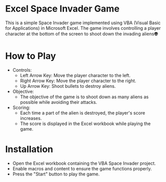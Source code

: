 # Excel Space Invader Game
This is a simple Space Invader game implemented using VBA (Visual Basic for Applications) in Microsoft Excel. 
The game involves controlling a player character at the bottom of the screen to shoot down the invading aliens👽
# How to Play
* Controls:
  * Left Arrow Key: Move the player character to the left.
  * Right Arrow Key: Move the player character to the right.
  * Up Arrow Key: Shoot bullets to destroy aliens.
* Objective:
  * The objective of the game is to shoot down as many aliens as possible while avoiding their attacks.
* Scoring:
  * Each time a part of the alien is destroyed, the player's score increases.
  * The score is displayed in the Excel workbook while playing the game.

# Installation
* Open the Excel workbook containing the VBA Space Invader project.
* Enable macros and content to ensure the game functions properly.
* Press the "Start" button to play the game.

